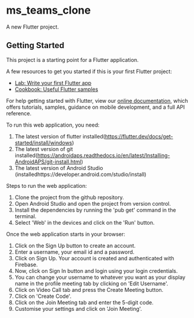 # ms_teams_clone

A new Flutter project.

## Getting Started

This project is a starting point for a Flutter application.

A few resources to get you started if this is your first Flutter project:

- [Lab: Write your first Flutter app](https://flutter.dev/docs/get-started/codelab)
- [Cookbook: Useful Flutter samples](https://flutter.dev/docs/cookbook)

For help getting started with Flutter, view our
[online documentation](https://flutter.dev/docs), which offers tutorials,
samples, guidance on mobile development, and a full API reference.

To run this web application, you need:
1. The latest version of flutter installed(https://flutter.dev/docs/get-started/install/windows)
2. The latest version of git installed(https://androidaps.readthedocs.io/en/latest/Installing-AndroidAPS/git-install.html)
3. The latest version of Android Studio (installedhttps://developer.android.com/studio/install)

Steps to run the web application:
1. Clone the project from the github repository.
2. Open Android Studio and open the project from version control.
3. Install the dependencies by running the 'pub get' command in the terminal.
4. Select 'Web' in the devices and click on the 'Run' button.

Once the web application starts in your browser:
1. Click on the Sign Up button to create an account.
2. Enter a username, your email id and a password.
3. Click on Sign Up. Your account is created and authenticated with Firebase.
4. Now, click on Sign In button and login using your login credentials.
5. You can change your username to whatever you want as your display name in the profile meeting tab by clicking on 'Edit Username'.
6. Click on Video Call tab and press the Create Meeting button.
7. Click on 'Create Code'.
8. Click on the Join Meeting tab and enter the 5-digit code. 
9. Customise your settings and click on 'Join Meeting'.


